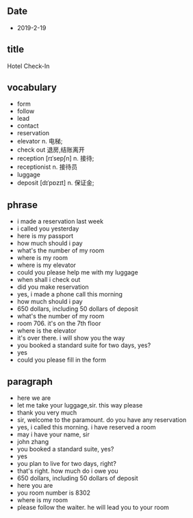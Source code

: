 ## Date

* 2019-2-19

## title
Hotel Check-In

## vocabulary
* form
* follow
* lead
* contact
* reservation
* elevator n. 电梯;
* check out 退房,结账离开
* reception  [rɪˈsepʃn] n. 接待;
* receptionist n. 接待员
* luggage
* deposit [dɪˈpɒzɪt] n. 保证金;

## phrase
* i made a reservation last week
* i called you yesterday
* here is my passport
* how much should i pay
* what's the number of my room
* where is my room
* where is my elevator
* could you please help me with my luggage
* when shall i check out
* did you make reservation
* yes, i made a phone call this morning
* how much should i pay
* 650 dollars, including 50 dollars of deposit
* what's the number of my room
* room 706. it's on the 7th floor
* where is the elevator
* it's over there. i will show you the way
* you booked a standard suite for two days, yes?
* yes
* could you please fill in the form

## paragraph
* here we are
* let me take your luggage,sir. this way please
* thank you very much
* sir, welcome to the paramount. do you have any reservation
* yes, i called this morning. i have reserved a room
* may i have your name, sir
* john zhang
* you booked a standard suite, yes?
* yes
* you plan to live for two days, right?
* that's right. how much do i owe you
* 650 dollars, including 50 dollars of deposit
* here you are
* you room number is 8302
* where is my room
* please follow the waiter. he will lead you to your room